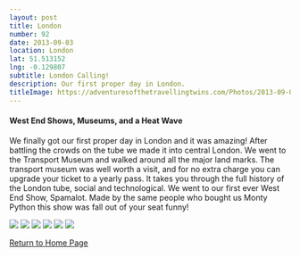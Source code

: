 ```yaml
---
layout: post
title: London
number: 92
date: 2013-09-03
location: London
lat: 51.513152
lng: -0.129807
subtitle: London Calling!
description: Our first proper day in London.
titleImage: https://adventuresofthetravellingtwins.com/Photos/2013-09-03-London/P1010188.JPG
---
```


<h4>West End Shows, Museums, and a Heat Wave</h4>

We finally got our first proper day in London and it was amazing!
After battling the crowds on the tube we made it into central London. We went to the Transport Museum and walked around all the major land marks.
The transport museum was well worth a visit, and for no extra charge you can upgrade your ticket to a yearly pass. It takes you through the full history of the London tube, social and technological. 
We went to our first ever West End Show, Spamalot. Made by the same people who bought us Monty Python this show was fall out of your seat funny!

<img src="https://adventuresofthetravellingtwins.com/Photos/2013-09-03-London/P1010205.JPG" class="image1">
<img src="https://adventuresofthetravellingtwins.com/Photos/2013-09-03-London/IMG_3982.JPG" class="image1">
<img src="https://adventuresofthetravellingtwins.com/Photos/2013-09-03-London/IMG_3966.JPG" class="image1">
<img src="https://adventuresofthetravellingtwins.com/Photos/2013-09-03-London/IMG_3970.JPG" class="image1">
<img src="https://adventuresofthetravellingtwins.com/Photos/2013-09-03-London/IMG_3970.JPG" class="image1">
<img src="https://adventuresofthetravellingtwins.com/Photos/2013-09-03-London/P1010217.JPG" class="image1">

<a href="https://adventuresofthetravellingtwins.com/">Return to Home Page</a>
